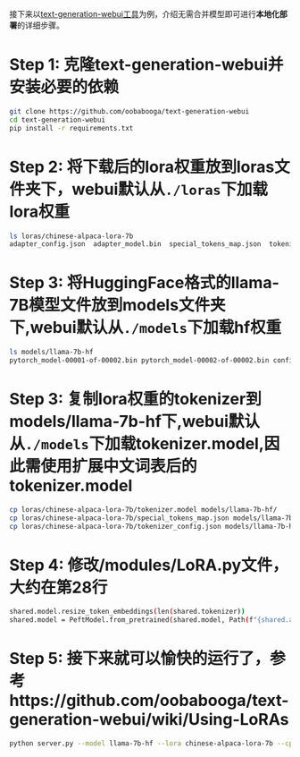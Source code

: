 接下来以[text-generation-webui工具](https://github.com/oobabooga/text-generation-webui)为例，介绍无需合并模型即可进行**本地化部署**的详细步骤。


# Step 1: 克隆text-generation-webui并安装必要的依赖
```bash
git clone https://github.com/oobabooga/text-generation-webui
cd text-generation-webui
pip install -r requirements.txt
```

# Step 2: 将下载后的lora权重放到loras文件夹下，webui默认从`./loras`下加载lora权重
```bash
ls loras/chinese-alpaca-lora-7b
adapter_config.json  adapter_model.bin  special_tokens_map.json  tokenizer_config.json  tokenizer.model
```

# Step 3: 将HuggingFace格式的llama-7B模型文件放到models文件夹下,webui默认从`./models`下加载hf权重
```bash
ls models/llama-7b-hf
pytorch_model-00001-of-00002.bin pytorch_model-00002-of-00002.bin config.json pytorch_model.bin.index.json generation_config.json
```

# Step 3: 复制lora权重的tokenizer到models/llama-7b-hf下,webui默认从`./models`下加载tokenizer.model,因此需使用扩展中文词表后的tokenizer.model
```bash
cp loras/chinese-alpaca-lora-7b/tokenizer.model models/llama-7b-hf/
cp loras/chinese-alpaca-lora-7b/special_tokens_map.json models/llama-7b-hf/
cp loras/chinese-alpaca-lora-7b/tokenizer_config.json models/llama-7b-hf/
```

# Step 4: 修改/modules/LoRA.py文件，大约在第28行
```bash
shared.model.resize_token_embeddings(len(shared.tokenizer))
shared.model = PeftModel.from_pretrained(shared.model, Path(f"{shared.args.lora_dir}/{lora_name}"), **params)
```

# Step 5: 接下来就可以愉快的运行了，参考https://github.com/oobabooga/text-generation-webui/wiki/Using-LoRAs
```bash
python server.py --model llama-7b-hf --lora chinese-alpaca-lora-7b --cpu
```